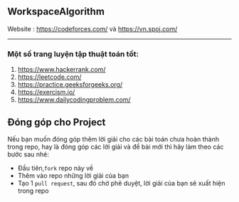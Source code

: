 ## WorkspaceAlgorithm
Website : https://codeforces.com/ và https://vn.spoj.com/

---
### Một số trang luyện tập thuật toán tốt: <br />
1. https://www.hackerrank.com/
2. https://leetcode.com/
3. https://practice.geeksforgeeks.org/
4. https://exercism.io/
5. https://www.dailycodingproblem.com/

## Đóng góp cho Project

Nếu bạn muốn đóng góp thêm lời giải cho các bài toán chưa hoàn thành trong repo, hay là đóng góp các lời giải và đề bài mới thì hãy làm theo các bước sau nhé: 
- Đầu tiên,`fork` repo này về
- Thêm vào repo những lời giải của bạn
- Tạo 1 `pull request`, sau đó chờ phê duyệt, lời giải của bạn sẽ xuất hiện trong repo
